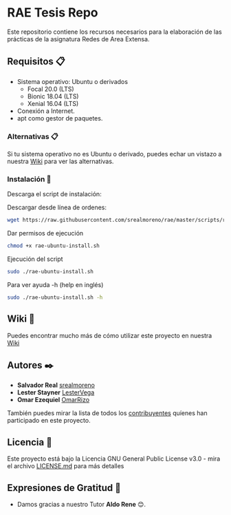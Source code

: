 # RAE Tesis Repo

Este repositorio contiene los recursos necesarios para la elaboración de
las prácticas de la asignatura Redes de Area Extensa.

## Requisitos 📋

*   Sistema operativo: Ubuntu o derivados
    *   Focal 20.0 (LTS)
    *   Bionic 18.04 (LTS)
    *   Xenial 16.04 (LTS)
*   Conexión a Internet.
*   apt como gestor de paquetes.

### Alternativas 📋

Si tu sistema operativo no es Ubuntu o derivado, puedes echar un vistazo a nuestra [Wiki](https://github.com/srealmoreno/rae-tesis/wiki/alternativas-instalacion) para ver las alternativas.

### Instalación 🔧

Descarga el script de instalación:

Descargar desde línea de ordenes:

```bash
wget https://raw.githubusercontent.com/srealmoreno/rae/master/scripts/rae-ubuntu-install.sh
```

Dar permisos de ejecución

```bash
chmod +x rae-ubuntu-install.sh
```

Ejecución del script

```bash
sudo ./rae-ubuntu-install.sh
```

Para ver ayuda -h (help en inglés)

```bash
sudo ./rae-ubuntu-install.sh -h
```

## Wiki 📖

Puedes encontrar mucho más de cómo utilizar este proyecto en nuestra [Wiki](https://github.com/srealmoreno/rae-tesis/wiki)

## Autores ✒️

*   **Salvador Real** [srealmoreno](https://github.com/srealmoreno)
*   **Lester Stayner** [LesterVega](https://github.com/LesterVega)
*   **Omar Ezequiel** [OmarRizo](https://github.com/OmarRizo)

También puedes mirar la lista de todos los [contribuyentes](https://github.com/srealmoreno/rae-tesis/contributors) quíenes han participado en este proyecto.

## Licencia 📄

Este proyecto está bajo la Licencia GNU General Public License v3.0 - mira el archivo [LICENSE.md](LICENSE.md) para más detalles

## Expresiones de Gratitud 🎁

*   Damos gracias a nuestro Tutor **Aldo Rene** 😊.
